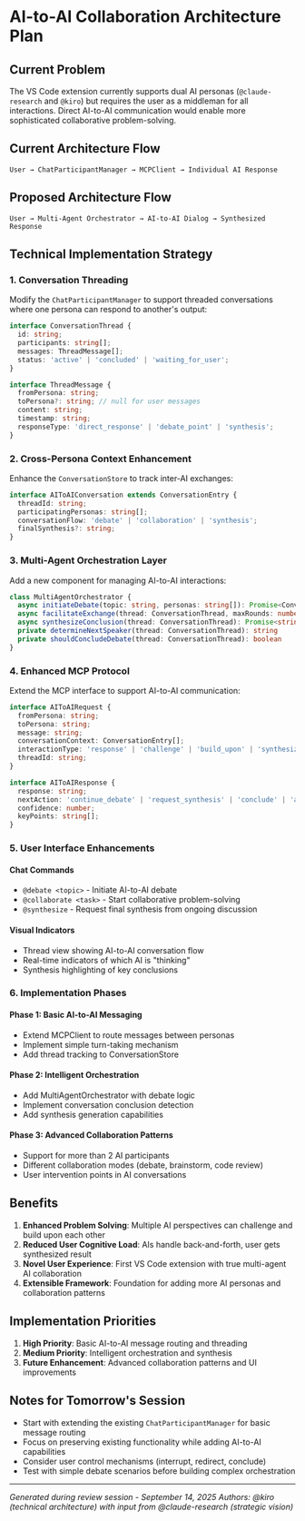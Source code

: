 # AI-to-AI Collaboration Architecture Plan

## Current Problem

The VS Code extension currently supports dual AI personas (`@claude-research` and `@kiro`) but requires the user as a middleman for all interactions. Direct AI-to-AI communication would enable more sophisticated collaborative problem-solving.

## Current Architecture Flow

```
User → ChatParticipantManager → MCPClient → Individual AI Response
```

## Proposed Architecture Flow

```
User → Multi-Agent Orchestrator → AI-to-AI Dialog → Synthesized Response
```

## Technical Implementation Strategy

### 1. Conversation Threading

Modify the `ChatParticipantManager` to support threaded conversations where one persona can respond to another's output:

```typescript
interface ConversationThread {
  id: string;
  participants: string[];
  messages: ThreadMessage[];
  status: 'active' | 'concluded' | 'waiting_for_user';
}

interface ThreadMessage {
  fromPersona: string;
  toPersona?: string; // null for user messages
  content: string;
  timestamp: string;
  responseType: 'direct_response' | 'debate_point' | 'synthesis';
}
```

### 2. Cross-Persona Context Enhancement

Enhance the `ConversationStore` to track inter-AI exchanges:

```typescript
interface AIToAIConversation extends ConversationEntry {
  threadId: string;
  participatingPersonas: string[];
  conversationFlow: 'debate' | 'collaboration' | 'synthesis';
  finalSynthesis?: string;
}
```

### 3. Multi-Agent Orchestration Layer

Add a new component for managing AI-to-AI interactions:

```typescript
class MultiAgentOrchestrator {
  async initiateDebate(topic: string, personas: string[]): Promise<ConversationThread>
  async facilitateExchange(thread: ConversationThread, maxRounds: number): Promise<void>
  async synthesizeConclusion(thread: ConversationThread): Promise<string>
  private determineNextSpeaker(thread: ConversationThread): string
  private shouldConcludeDebate(thread: ConversationThread): boolean
}
```

### 4. Enhanced MCP Protocol

Extend the MCP interface to support AI-to-AI communication:

```typescript
interface AIToAIRequest {
  fromPersona: string;
  toPersona: string;
  message: string;
  conversationContext: ConversationEntry[];
  interactionType: 'response' | 'challenge' | 'build_upon' | 'synthesize';
  threadId: string;
}

interface AIToAIResponse {
  response: string;
  nextAction: 'continue_debate' | 'request_synthesis' | 'conclude' | 'ask_user';
  confidence: number;
  keyPoints: string[];
}
```

### 5. User Interface Enhancements

#### Chat Commands

- `@debate <topic>` - Initiate AI-to-AI debate
- `@collaborate <task>` - Start collaborative problem-solving
- `@synthesize` - Request final synthesis from ongoing discussion

#### Visual Indicators

- Thread view showing AI-to-AI conversation flow
- Real-time indicators of which AI is "thinking"
- Synthesis highlighting of key conclusions

### 6. Implementation Phases

#### Phase 1: Basic AI-to-AI Messaging

- Extend MCPClient to route messages between personas
- Implement simple turn-taking mechanism
- Add thread tracking to ConversationStore

#### Phase 2: Intelligent Orchestration

- Add MultiAgentOrchestrator with debate logic
- Implement conversation conclusion detection
- Add synthesis generation capabilities

#### Phase 3: Advanced Collaboration Patterns

- Support for more than 2 AI participants
- Different collaboration modes (debate, brainstorm, code review)
- User intervention points in AI conversations

## Benefits

1. **Enhanced Problem Solving**: Multiple AI perspectives can challenge and build upon each other
2. **Reduced User Cognitive Load**: AIs handle back-and-forth, user gets synthesized result
3. **Novel User Experience**: First VS Code extension with true multi-agent AI collaboration
4. **Extensible Framework**: Foundation for adding more AI personas and collaboration patterns

## Implementation Priorities

1. **High Priority**: Basic AI-to-AI message routing and threading
2. **Medium Priority**: Intelligent orchestration and synthesis
3. **Future Enhancement**: Advanced collaboration patterns and UI improvements

## Notes for Tomorrow's Session

- Start with extending the existing `ChatParticipantManager` for basic message routing
- Focus on preserving existing functionality while adding AI-to-AI capabilities
- Consider user control mechanisms (interrupt, redirect, conclude)
- Test with simple debate scenarios before building complex orchestration

---

*Generated during review session - September 14, 2025*
*Authors: @kiro (technical architecture) with input from @claude-research (strategic vision)*
